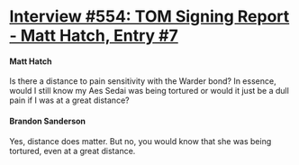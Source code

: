 # [Interview #554: TOM Signing Report - Matt Hatch, Entry #7](https://www.theoryland.com/intvmain.php?i=554#7)

#### Matt Hatch

Is there a distance to pain sensitivity with the Warder bond? In essence, would I still know my Aes Sedai was being tortured or would it just be a dull pain if I was at a great distance?

#### Brandon Sanderson

Yes, distance does matter. But no, you would know that she was being tortured, even at a great distance.

